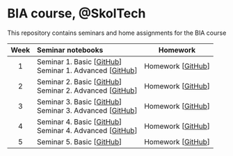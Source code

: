 # BIA course, @SkolTech

This repository contains seminars and home assignments for the BIA course

| Week | Seminar notebooks | Homework |
|:------:|:----------|:----------:|
|1| Seminar 1. Basic [[GitHub](./S1_Deconvolution_and_microscopy/S1_Deconvolution_Pronina_basic.ipynb)] <br> Seminar 1. Advanced [[GitHub](./S1_Deconvolution_and_microscopy/S1_Deconvolution_Pronina_advanced.ipynb)]  | Homework [[GitHub](./Homework)]  |
|2| Seminar 2. Basic [[GitHub](./S2_Segmentation_and_Ultrasound/Ultrasound%20Nerve%20Segmentation.ipynb)] <br> Seminar 2. Advanced [[GitHub](./S2_Segmentation_and_Ultrasound/Adaptive_neural_layer.ipynb)]  | Homework [[GitHub](./Homework)]  |
|3| Seminar 3. Basic [[GitHub](./S3_Image_synthesis_GAN/S3_Image_synthesis_GAN_basic.ipynb)] <br> Seminar 3. Advanced [[GitHub](./S3_Image_synthesis_GAN/S3_Image_synthesis_GAN_advanced.ipynb)]  | Homework [[GitHub](./Homework)]  |
|4| Seminar 4. Basic [[GitHub](./S4_Image_reconstruction_and_MRI/S4_Image_reconstruction_and_MRI_basic.ipynb)] <br> Seminar 4. Advanced [[GitHub](./S4_Image_reconstruction_and_MRI/S4_Image_reconstruction_and_MRI_advanced.ipynb)]  | Homework [[GitHub](./Homework)]  |
|5| Seminar 5. Basic [[GitHub](./S5_ML_Image_2_image_and_Cardiac_Imaging/S5_ML_Image-2-image_and_Cardiac_Imaging_basic.ipynb)] | Homework [[GitHub](./Homework)]  |


